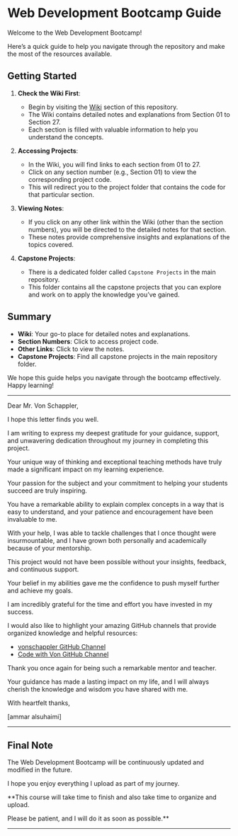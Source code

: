 # Web Development Bootcamp Guide

Welcome to the Web Development Bootcamp! 

Here’s a quick guide to help you navigate through the repository and make the most of the resources available.

## Getting Started

1. **Check the Wiki First**:
   - Begin by visiting the [Wiki](https://github.com/ammar-alsuhaimi/Web-Development-BootCamp/wiki) section of this repository.
   - The Wiki contains detailed notes and explanations from Section 01 to Section 27.
   - Each section is filled with valuable information to help you understand the concepts.

2. **Accessing Projects**:
   - In the Wiki, you will find links to each section from 01 to 27.
   - Click on any section number (e.g., Section 01) to view the corresponding project code.
   - This will redirect you to the project folder that contains the code for that particular section.

3. **Viewing Notes**:
   - If you click on any other link within the Wiki (other than the section numbers), you will be directed to the detailed notes for that section.
   - These notes provide comprehensive insights and explanations of the topics covered.

4. **Capstone Projects**:
   - There is a dedicated folder called `Capstone Projects` in the main repository.
   - This folder contains all the capstone projects that you can explore and work on to apply the knowledge you’ve gained.

## Summary

- **Wiki**: Your go-to place for detailed notes and explanations.
- **Section Numbers**: Click to access project code.
- **Other Links**: Click to view the notes.
- **Capstone Projects**: Find all capstone projects in the main repository folder.

We hope this guide helps you navigate through the bootcamp effectively. Happy learning!

---

Dear Mr. Von Schappler,

I hope this letter finds you well. 

I am writing to express my deepest gratitude for your guidance, support, and unwavering dedication throughout my journey in completing this project. 

Your unique way of thinking and exceptional teaching methods have truly made a significant impact on my learning experience.

Your passion for the subject and your commitment to helping your students succeed are truly inspiring. 

You have a remarkable ability to explain complex concepts in a way that is easy to understand, and your patience and encouragement have been invaluable to me. 

With your help, I was able to tackle challenges that I once thought were insurmountable, and I have grown both personally and academically because of your mentorship.

This project would not have been possible without your insights, feedback, and continuous support. 

Your belief in my abilities gave me the confidence to push myself further and achieve my goals. 

I am incredibly grateful for the time and effort you have invested in my success.

I would also like to highlight your amazing GitHub channels that provide organized knowledge and helpful resources:

- [vonschappler GitHub Channel](https://github.com/vonschappler)
- [Code with Von GitHub Channel](https://github.com/code-with-von)

Thank you once again for being such a remarkable mentor and teacher. 

Your guidance has made a lasting impact on my life, and I will always cherish the knowledge and wisdom you have shared with me.

With heartfelt thanks,

[ammar alsuhaimi]


---

## Final Note

The Web Development Bootcamp will be continuously updated and modified in the future. 

I hope you enjoy everything I upload as part of my journey. 

**This course will take time to finish and also take time to organize and upload. 

Please be patient, and I will do it as soon as possible.**

---
